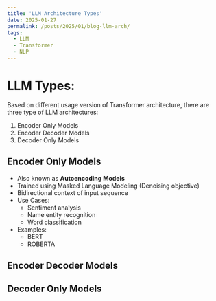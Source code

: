 ```yaml
---
title: 'LLM Architecture Types'
date: 2025-01-27
permalink: /posts/2025/01/blog-llm-arch/
tags:
  - LLM
  - Transformer
  - NLP
---
```


LLM Types:
======
Based on different usage version of Transformer architecture, there are three type of LLM architectures:

1. Encoder Only Models
2. Encoder Decoder Models
3. Decoder Only Models

Encoder Only Models
------
- Also known as **Autoencoding Models**
- Trained using Masked Language Modeling (Denoising objective)
- Bidirectional context of input sequence
- Use Cases:
    - Sentiment analysis
    - Name entity recognition
    - Word classification 
- Examples:
    - BERT
    - ROBERTA

Encoder Decoder Models
------

Decoder Only Models
------